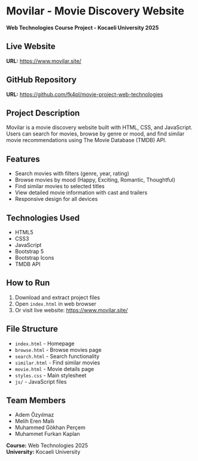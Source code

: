 # Movilar - Movie Discovery Website

**Web Technologies Course Project - Kocaeli University 2025**

## Live Website
**URL:** https://www.movilar.site/

## GitHub Repository
**URL:** https://github.com/fk4pl/movie-project-web-technologies

## Project Description

Movilar is a movie discovery website built with HTML, CSS, and JavaScript. Users can search for movies, browse by genre or mood, and find similar movie recommendations using The Movie Database (TMDB) API.

## Features

- Search movies with filters (genre, year, rating)
- Browse movies by mood (Happy, Exciting, Romantic, Thoughtful)
- Find similar movies to selected titles
- View detailed movie information with cast and trailers
- Responsive design for all devices

## Technologies Used

- HTML5
- CSS3
- JavaScript
- Bootstrap 5
- Bootstrap Icons
- TMDB API

## How to Run

1. Download and extract project files
2. Open `index.html` in web browser
3. Or visit live website: https://www.movilar.site/

## File Structure

- `index.html` - Homepage
- `browse.html` - Browse movies page
- `search.html` - Search functionality
- `similar.html` - Find similar movies
- `movie.html` - Movie details page
- `styles.css` - Main stylesheet
- `js/` - JavaScript files

## Team Members

- Adem Özyılmaz
- Melih Eren Mallı
- Muhammed Gökhan Perçem
- Muhammet Furkan Kaplan

**Course:** Web Technologies 2025  
**University:** Kocaeli University